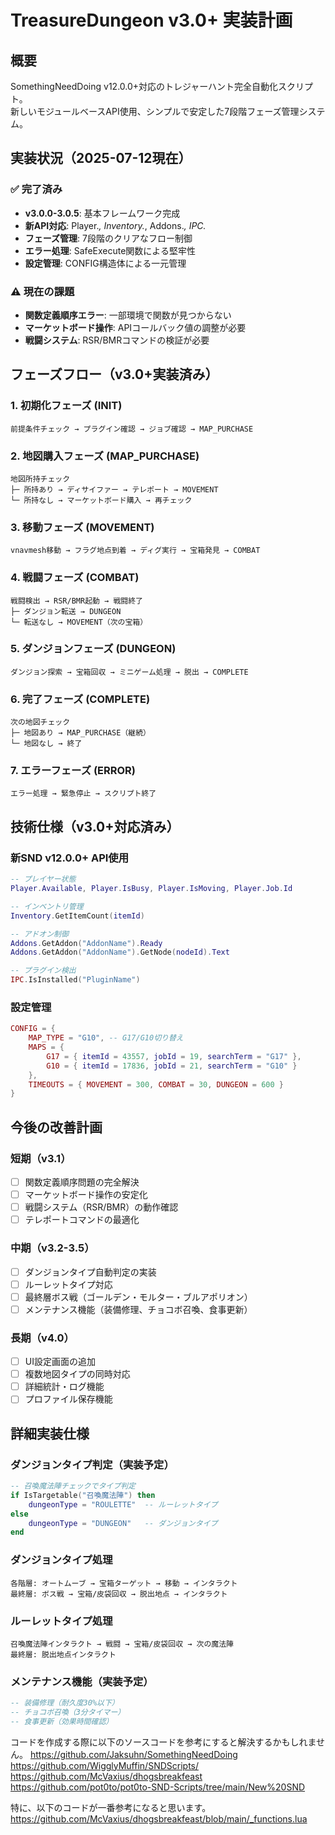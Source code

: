 # TreasureDungeon v3.0+ 実装計画

## 概要
SomethingNeedDoing v12.0.0+対応のトレジャーハント完全自動化スクリプト。  
新しいモジュールベースAPI使用、シンプルで安定した7段階フェーズ管理システム。

## 実装状況（2025-07-12現在）

### ✅ 完了済み
- **v3.0.0-3.0.5**: 基本フレームワーク完成
- **新API対応**: Player.*, Inventory.*, Addons.*, IPC.*
- **フェーズ管理**: 7段階のクリアなフロー制御
- **エラー処理**: SafeExecute関数による堅牢性
- **設定管理**: CONFIG構造体による一元管理

### ⚠️ 現在の課題
- **関数定義順序エラー**: 一部環境で関数が見つからない
- **マーケットボード操作**: APIコールバック値の調整が必要
- **戦闘システム**: RSR/BMRコマンドの検証が必要

## フェーズフロー（v3.0+実装済み）

### 1. 初期化フェーズ (INIT)
```
前提条件チェック → プラグイン確認 → ジョブ確認 → MAP_PURCHASE
```

### 2. 地図購入フェーズ (MAP_PURCHASE)
```
地図所持チェック
├─ 所持あり → ディサイファー → テレポート → MOVEMENT
└─ 所持なし → マーケットボード購入 → 再チェック
```

### 3. 移動フェーズ (MOVEMENT)
```
vnavmesh移動 → フラグ地点到着 → ディグ実行 → 宝箱発見 → COMBAT
```

### 4. 戦闘フェーズ (COMBAT)
```
戦闘検出 → RSR/BMR起動 → 戦闘終了
├─ ダンジョン転送 → DUNGEON
└─ 転送なし → MOVEMENT（次の宝箱）
```

### 5. ダンジョンフェーズ (DUNGEON)
```
ダンジョン探索 → 宝箱回収 → ミニゲーム処理 → 脱出 → COMPLETE
```

### 6. 完了フェーズ (COMPLETE)
```
次の地図チェック
├─ 地図あり → MAP_PURCHASE（継続）
└─ 地図なし → 終了
```

### 7. エラーフェーズ (ERROR)
```
エラー処理 → 緊急停止 → スクリプト終了
```

## 技術仕様（v3.0+対応済み）

### 新SND v12.0.0+ API使用
```lua
-- プレイヤー状態
Player.Available, Player.IsBusy, Player.IsMoving, Player.Job.Id

-- インベントリ管理
Inventory.GetItemCount(itemId)

-- アドオン制御
Addons.GetAddon("AddonName").Ready
Addons.GetAddon("AddonName").GetNode(nodeId).Text

-- プラグイン検出
IPC.IsInstalled("PluginName")
```

### 設定管理
```lua
CONFIG = {
    MAP_TYPE = "G10", -- G17/G10切り替え
    MAPS = {
        G17 = { itemId = 43557, jobId = 19, searchTerm = "G17" },
        G10 = { itemId = 17836, jobId = 21, searchTerm = "G10" }
    },
    TIMEOUTS = { MOVEMENT = 300, COMBAT = 30, DUNGEON = 600 }
}
```

## 今後の改善計画

### 短期（v3.1）
- [ ] 関数定義順序問題の完全解決
- [ ] マーケットボード操作の安定化
- [ ] 戦闘システム（RSR/BMR）の動作確認
- [ ] テレポートコマンドの最適化

### 中期（v3.2-3.5）
- [ ] ダンジョンタイプ自動判定の実装
- [ ] ルーレットタイプ対応
- [ ] 最終層ボス戦（ゴールデン・モルター・ブルアポリオン）
- [ ] メンテナンス機能（装備修理、チョコボ召喚、食事更新）

### 長期（v4.0）
- [ ] UI設定画面の追加
- [ ] 複数地図タイプの同時対応
- [ ] 詳細統計・ログ機能
- [ ] プロファイル保存機能

## 詳細実装仕様

### ダンジョンタイプ判定（実装予定）
```lua
-- 召喚魔法陣チェックでタイプ判定
if IsTargetable("召喚魔法陣") then
    dungeonType = "ROULETTE"  -- ルーレットタイプ
else
    dungeonType = "DUNGEON"   -- ダンジョンタイプ
end
```

### ダンジョンタイプ処理
```
各階層: オートムーブ → 宝箱ターゲット → 移動 → インタラクト
最終層: ボス戦 → 宝箱/皮袋回収 → 脱出地点 → インタラクト
```

### ルーレットタイプ処理  
```
召喚魔法陣インタラクト → 戦闘 → 宝箱/皮袋回収 → 次の魔法陣
最終層: 脱出地点インタラクト
```

### メンテナンス機能（実装予定）
```lua
-- 装備修理（耐久度30%以下）
-- チョコボ召喚（3分タイマー）
-- 食事更新（効果時間確認）
```

コードを作成する際に以下のソースコードを参考にすると解決するかもしれません。
https://github.com/Jaksuhn/SomethingNeedDoing
https://github.com/WigglyMuffin/SNDScripts/
https://github.com/McVaxius/dhogsbreakfeast
https://github.com/pot0to/pot0to-SND-Scripts/tree/main/New%20SND

特に、以下のコードが一番参考になると思います。
https://github.com/McVaxius/dhogsbreakfeast/blob/main/_functions.lua